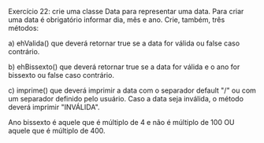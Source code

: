 Exercício 22: crie uma classe Data para representar uma data. Para
criar uma data é obrigatório informar dia, mês e ano. Crie, também,
três métodos:

a) ehValida() que deverá retornar true se a data for válida ou false
caso contrário.

b) ehBissexto() que deverá retornar true se a data for válida e o ano
for bissexto ou false caso contrário.

c) imprime() que deverá imprimir a data com o separador default "/"
ou com um separador definido pelo usuário. Caso a data seja
inválida, o método deverá imprimir "INVÁLIDA".

Ano bissexto é aquele que é múltiplo de 4 e não é múltiplo de 100 OU aquele
que é múltiplo de 400.